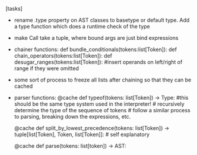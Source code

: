 [tasks]
- rename .type property on AST classes to basetype or default type. Add a type function which does a runtime check of the type
- make Call take a tuple, where bound args are just bind expressions



- chainer functions:
    def bundle_conditionals(tokens:list[Token]):
    def chain_operators(tokens:list[Token]):
    def desugar_ranges(tokens:list[Token]): #insert operands on left/right of range if they were omitted
- some sort of process to freeze all lists after chaining so that they can be cached
- parser functions:
    @cache
    def typeof(tokens: list[Token]) -> Type: #this should be the same type system used in the interpreter!
        # recursively determine the type of the sequence of tokens
        # follow a similar process to parsing, breaking down the expressions, etc.
    
    @cache
    def split_by_lowest_precedence(tokens: list[Token]) -> tuple[list[Token], Token, list[Token]]:
        # self explanatory

    @cache
    def parse(tokens: list[token]) -> AST:
    